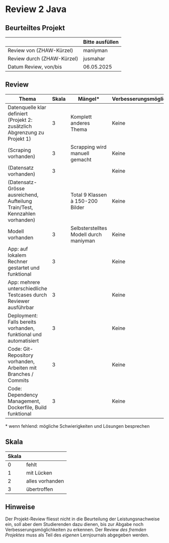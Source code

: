 ﻿# Review 2 Java

## Beurteiltes Projekt

|       | Bitte ausfüllen |
|-------|-----------------|
| Review von (ZHAW-Kürzel) |     maniyman       |
| Review durch (ZHAW-Kürzel) |     jusmahar       |
| Datum Review, von/bis |   06.05.2025   |

## Review

| Thema                                                                      | Skala | Mängel* | Verbesserungsmöglichkeiten* |
|----------------------------------------------------------------------------|-------|--------|----------------------------|
| Datenquelle klar definiert (Projekt 2: zusätzlich Abgrenzung zu Projekt 1) | 3  | Komplett anderes Thema   | Keine                       |
| (Scraping vorhanden)                                                         | 3  | Scrapping wird manuell gemacht  | Keine                       |
| (Datensatz vorhanden)                                                        | 3  |   | Keine                       |
| (Datensatz-Grösse ausreichend, Aufteilung Train/Test, Kennzahlen vorhanden)  |    | Total 9 Klassen à 150-200 Bilder   | Keine                       |
| Modell vorhanden                                                           | 3  | Selbsterstelltes Modell durch maniyman   | Keine                       |
| App: auf lokalem Rechner gestartet und funktional                          | 3  |    | Keine                       |
| App: mehrere unterschiedliche Testcases durch Reviewer ausführbar          | 3  |    | Keine                       |
| Deployment: Falls bereits vorhanden, funktional und automatisiert          | 3  |    | Keine                       |
| Code: Git-Repository vorhanden, Arbeiten mit Branches / Commits            | 3  |    | Keine                       |
| Code: Dependency Management, Dockerfile, Build funktional                  | 3  |    | Keine                       |

\* wenn fehlend: mögliche Schwierigkeiten und Lösungen besprechen

## Skala

| Skala |                 |
|-------|-----------------|
| 0     | fehlt           |
| 1     | mit Lücken      |
| 2     | alles vorhanden |
| 3     | übertroffen     |

## Hinweise

Der Projekt-Review fliesst nicht in die Beurteilung der Leistungsnachweise ein, soll aber dem Studierenden dazu dienen, bis zur Abgabe noch Verbesserungsmöglichkeiten zu erkennen. Der Review *des fremden Projektes* muss als Teil des *eigenen* Lernjournals abgegeben werden.
